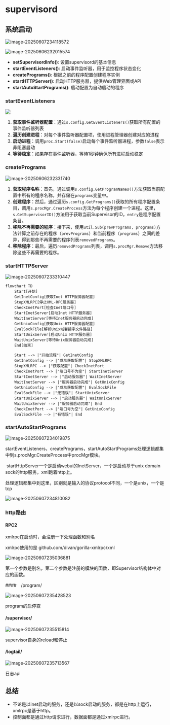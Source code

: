 # supervisord

## 系统启动

![image-20250607234118572](C:\Users\86186\AppData\Roaming\Typora\typora-user-images\image-20250607234118572.png)

![image-20250606232015574](C:\Users\86186\AppData\Roaming\Typora\typora-user-images\image-20250607234128726.png)

- **setSupervisordInfo()**: 设置supervisord的基本信息
- **startEventListeners()**: 启动事件监听器，用于监控程序状态变化
- **createPrograms()**: 根据之前的程序配置创建程序实例
- **startHTTPServer()**: 启动HTTP服务器，提供Web管理界面或API
- **startAutoStartPrograms()**: 启动配置为自动启动的程序

### startEventListeners

![](C:\Users\86186\AppData\Roaming\Typora\typora-user-images\image-20250606232255977.png)

1. **获取事件监听器配置**：通过`s.config.GetEventListeners()`获取所有配置的事件监听器列表
2. **遍历创建进程**：对每个事件监听器配置项，使用进程管理器创建对应的进程
3. **启动进程**：调用`proc.Start(false)`启动每个事件监听器进程，参数`false`表示非阻塞启动
4. **等待稳定**：如果存在事件监听器，等待1秒钟确保所有进程启动稳定

### createPrograms

![image-20250606232331740](C:\Users\86186\AppData\Roaming\Typora\typora-user-images\image-20250606232331740.png)

1. **获取程序名称**：首先，通过调用`s.config.GetProgramNames()`方法获取当前配置中所有的程序名称，并存储在`programs`变量中。
2. **创建程序**：然后，通过遍历`s.config.GetPrograms()`获取的所有程序配置条目，调用`s.procMgr.CreateProcess`方法为每个程序创建一个进程。这里，`s.GetSupervisorID()`方法用于获取当前Supervisor的ID，`entry`是程序配置条目。
3. **移除不再需要的程序**：接下来，使用`util.Sub(prevPrograms, programs)`方法计算之前存在的程序（`prevPrograms`）和当前程序（`programs`）之间的差异，得到那些不再需要的程序列表`removedPrograms`。
4. **移除程序**：最后，遍历`removedPrograms`列表，调用`s.procMgr.Remove`方法移除这些不再需要的程序。

### startHTTPServer

![image-20250607233310447](C:\Users\86186\AppData\Roaming\Typora\typora-user-images\image-20250607233310447.png)

``` mermaid
flowchart TD
    Start[开始]
    GetInetConfig[获取Inet HTTP服务器配置]
    StopXMLRPC[停止XML-RPC服务器]
    CheckInetPort[检查Inet端口号]
    StartInetServer[启动Inet HTTP服务器]
    WaitInetServer[等待Inet服务器启动完成]
    GetUnixConfig[获取Unix HTTP服务器配置]
    EvalSockFile[解析Unix域套接字文件路径]
    StartUnixServer[启动Unix HTTP服务器]
    WaitUnixServer[等待Unix服务器启动完成]
    End[结束]

    Start --> |"开始流程"| GetInetConfig
    GetInetConfig --> |"成功获取配置"| StopXMLRPC
    StopXMLRPC --> |"获取配置"| CheckInetPort
    CheckInetPort --> |"端口号不为空"| StartInetServer
    StartInetServer --> |"启动服务器"| WaitInetServer
    WaitInetServer --> |"服务器启动完成"| GetUnixConfig
    GetUnixConfig --> |"成功获取配置"| EvalSockFile
    EvalSockFile --> |"无错误"| StartUnixServer
    StartUnixServer --> |"启动服务器"| WaitUnixServer
    WaitUnixServer --> |"服务器启动完成"| End
    CheckInetPort --> |"端口号为空"| GetUnixConfig
    EvalSockFile --> |"有错误"| End

```

### startAutoStartPrograms

![image-20250607234019875](C:\Users\86186\AppData\Roaming\Typora\typora-user-images\image-20250607234019875.png)

​	startEventListeners，createPrograms，startAutoStartPrograms处理逻辑都集中到s.procMgr.CreateProcess中procMgr模块。

​	startHttpServer一个是启动webui的InetServer，一个是启动基于unix domain sock的http服务，xml跑着http上。

处理逻辑都集中到这里，区别就是输入的协议protocol不同，一个是unix，一个是tcp

![image-20250607234810082](C:\Users\86186\AppData\Roaming\Typora\typora-user-images\image-20250607234810082.png)

### http路由

####  RPC2

xmlrpc在启动时，会注册一下处理函数和别名

xmlrpc使用的是  github.com/divan/gorilla-xmlrpc/xml

![image-20250607235036881](C:\Users\86186\AppData\Roaming\Typora\typora-user-images\image-20250607235036881.png)

第一个参数是别名，第二个参数是注册的模块的函数，即Supervisor结构体中对应的函数。

####　/program/

![image-20250607235428523](C:\Users\86186\AppData\Roaming\Typora\typora-user-images\image-20250607235428523.png)

program的启停查

#### /supervisor/

![image-20250607235515814](C:\Users\86186\AppData\Roaming\Typora\typora-user-images\image-20250607235515814.png)

supervisor自身的reload和停止

#### /logtail/

![image-20250607235713567](C:\Users\86186\AppData\Roaming\Typora\typora-user-images\image-20250607235713567.png)

日志api

## 总结

* 不论是以inet启动的服务，还是以sock启动的服务，都是在http上运行，xmlrpc是基于http。
* 控制面都是通过http请求进行，数据面都是通过xmlrpc进行。

